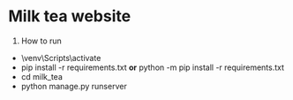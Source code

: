 # Milk tea website

1. How to run 
* \venv\Scripts\activate
* pip install -r requirements.txt <space><space> 
**or** python -m pip install -r requirements.txt 
* cd milk_tea
* python manage.py runserver

